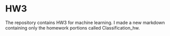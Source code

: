# HW3
The repository contains HW3 for machine learning. I made a new markdown containing only the homework portions called Classification_hw.
